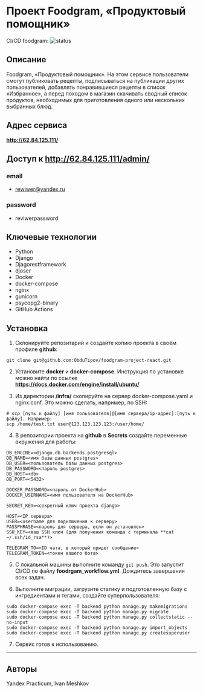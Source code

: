 # Проект Foodgram, «Продуктовый помощник»

CI/CD foodgram: ![status](https://github.com/ObdulTipov/foodgram-project-react/actions/workflows/foodgram_workflow.yml/badge.svg)

## Описание

Foodgram, «Продуктовый помощник». На этом сервисе пользователи смогут публиковать рецепты, подписываться на публикации других пользователей, добавлять понравившиеся рецепты в список «Избранное», а перед походом в магазин скачивать сводный список продуктов, необходимых для приготовления одного или нескольких выбранных блюд.

## Адрес сервиса

**http://62.84.125.111/**

## Доступ к **http://62.84.125.111/admin/**

### email

* rewiwer@yandex.ru

### password

* reviwerpassword

## Ключевые технологии

* Python
* Django
* Djagorestframework
* djoser
* Docker
* docker-compose
* nginx
* gunicorn
* psycopg2-binary
* GitHub Actions

## Установка

1. Cклонируйте репозитарий и создайте копию проекта в своём профиле **github**:

`git clone git@github.com:ObduTipov/foodgram-project-react.git`

2. Установите **docker** и **docker-compose**.
Инструкция по установке можно найти по ссылке **https://docs.docker.com/engine/install/ubuntu/**

3. Из директории **/infra/** скопируйте на сервер docker-compose.yaml и nginx.conf. Это можно сделать, например, по SSH:

```
# scp [путь к файлу] [имя пользователя]@[имя сервера/ip-адрес]:[путь к файлу]. Например:
scp /home/test.txt user@123.123.123.123:/user/home/
```

4. В репозитории проекта на **github** в **Secrets** создайте переменные окружения для работы:

```
DB_ENGINE=<django.db.backends.postgresql>
DB_NAME=<имя базы данных postgres>
DB_USER=<пользователь базы данных postgres>
DB_PASSWORD=<пароль postgres>
DB_HOST=<db>
DB_PORT=<5432>

DOCKER_PASSWORD=<пароль от DockerHub>
DOCKER_USERNAME=<имя пользователя на DockerHub>

SECRET_KEY=<секретный ключ проекта django>

HOST=<IP сервера>
USER=<username для подключения к серверу>
PASSPHRASE=<пароль для сервера, если он установлен>
SSH_KEY=<ваш SSH ключ (для получения команда c терминала **cat ~/.ssh/id_rsa**)>

TELEGRAM_TO=<ID чата, в который придет сообщение>
TELEGRAM_TOKEN=<токен вашего бота>
```

5. С локальной машины выполните команду `git push`. Это запустит CI/CD по файлу **foodrgam_workflow.yml**.
Дождитесь завершения всех задач.

6. Выполните миграции, загрузите статику и подготовленную базу с ингредиентами и тегами, создайте суперпользователя:

```
sudo docker-compose exec -T backend python manage.py makemigrations
sudo docker-compose exec -T backend python manage.py migrate
sudo docker-compose exec -T backend python manage.py collectstatic --no-input
sudo docker-compose exec -T backend python manage.py import_objects
sudo docker-compose exec -T backend python manage.py createsuperuser
```

7. Сервис готов к использованию.
_____________________________________________________

## Авторы

Yandex Practicum, Ivan Meshkov
